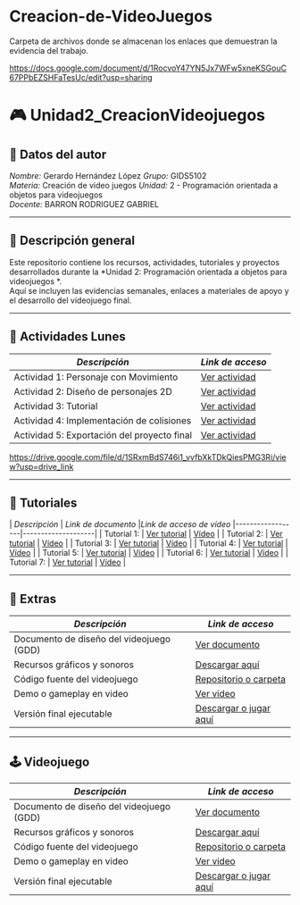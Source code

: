 # Creacion-de-VideoJuegos
Carpeta de archivos donde se almacenan los enlaces que demuestran la evidencia del trabajo.

https://docs.google.com/document/d/1RocvoY47YN5Jx7WFw5xneKSGouC67PPbEZSHFaTesUc/edit?usp=sharing

# 🎮 Unidad2_CreacionVideojuegos

## 👤 Datos del autor
*Nombre:* Gerardo Hernández López
*Grupo:* GIDS5102  
*Materia:* Creación de video juegos
*Unidad:* 2 - Programación orientada a objetos para videojuegos  
*Docente:* BARRON RODRIGUEZ GABRIEL

---

## 📘 Descripción general
Este repositorio contiene los recursos, actividades, tutoriales y proyectos desarrollados durante la *Unidad 2: Programación orientada a objetos para videojuegos  *.  
Aquí se incluyen las evidencias semanales, enlaces a materiales de apoyo y el desarrollo del videojuego final.

---

## 📅 Actividades Lunes

| *Descripción* | *Link de acceso* |
|------------------|--------------------|
| Actividad 1: Personaje con Movimiento | [Ver actividad]( https://docs.google.com/document/d/1aMDbpZ-8FixtGAy-FP--YbrYY2sAoNCO/edit?usp=drive_link&ouid=115427075195124878474&rtpof=true&sd=true ) |
| Actividad 2: Diseño de personajes 2D | [Ver actividad](#) |
| Actividad 3: Tutorial  | [Ver actividad](#) |
| Actividad 4: Implementación de colisiones | [Ver actividad](#) |
| Actividad 5: Exportación del proyecto final | [Ver actividad](#) |

https://drive.google.com/file/d/1SRxmBdS746i1_vvfbXkTDkQiesPMG3Ri/view?usp=drive_link

---

## 🎥 Tutoriales

| *Descripción* | *Link de documento* |*Link de acceso de vídeo* 
|------------------|--------------------|
| Tutorial 1: | [Ver tutorial](https://drive.google.com/file/d/12UcmDWN0wB0BIS303yoooLs_oeoCNLfQ/view?usp=drive_link) | [Vídeo](https://drive.google.com/file/d/1SRxmBdS746i1_vvfbXkTDkQiesPMG3Ri/view?usp=drive_link) |
| Tutorial 2: | [Ver tutorial]() | [Vídeo]() |
| Tutorial 3: | [Ver tutorial]() | [Vídeo]() |
| Tutorial 4: | [Ver tutorial]() | [Vídeo]() |
| Tutorial 5: | [Ver tutorial]() | [Vídeo]() |
| Tutorial 6: | [Ver tutorial]() | [Vídeo]() |
| Tutorial 7: | [Ver tutorial]() | [Vídeo]() |

---

## 🍗 Extras

| *Descripción* | *Link de acceso* |
|------------------|--------------------|
| Documento de diseño del videojuego (GDD) | [Ver documento](#) |
| Recursos gráficos y sonoros | [Descargar aquí](#) |
| Código fuente del videojuego | [Repositorio o carpeta](#) |
| Demo o gameplay en video | [Ver video](#) |
| Versión final ejecutable | [Descargar o jugar aquí](#) |

---

## 🕹️ Videojuego

| *Descripción* | *Link de acceso* |
|------------------|--------------------|
| Documento de diseño del videojuego (GDD) | [Ver documento](#) |
| Recursos gráficos y sonoros | [Descargar aquí](#) |
| Código fuente del videojuego | [Repositorio o carpeta](#) |
| Demo o gameplay en video | [Ver video](#) |
| Versión final ejecutable | [Descargar o jugar aquí](#) |
